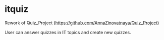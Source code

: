 # itquiz

Rework of Quiz_Project (https://github.com/AnnaZinovatnaya/Quiz_Project)

User can answer quizzes in IT topics and create new quizzes.
